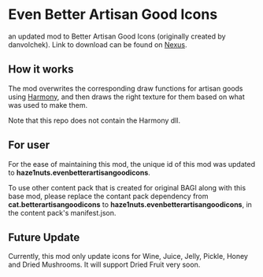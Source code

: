 # Even Better Artisan Good Icons

an updated mod to Better Artisan Good Icons (originally created by danvolchek). Link to download can be found on [Nexus](http://www.nexusmods.com/stardewvalley/mods/22144?).


## How it works

The mod overwrites the corresponding draw functions for artisan goods using [Harmony](https://github.com/pardeike/Harmony), and then draws the right texture for them based on what was used to make them. 

Note that this repo does not contain the Harmony dll.

## For user

For the ease of maintaining this mod, the unique id of this mod was updated to **haze1nuts.evenbetterartisangoodicons**.

To use other content pack that is created for original BAGI along with this base mod, please replace the contant pack dependency from **cat.betterartisangoodicons** to **haze1nuts.evenbetterartisangoodicons**, in the content pack's manifest.json.

## Future Update

Currently, this mod only update icons for Wine, Juice, Jelly, Pickle, Honey and Dried Mushrooms. It will support Dried Fruit very soon.
